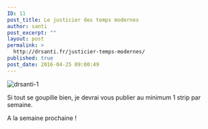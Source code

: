 ```yaml
---
ID: 11
post_title: Le justicier des temps modernes
author: santi
post_excerpt: ""
layout: post
permalink: >
  http://drsanti.fr/justicier-temps-modernes/
published: true
post_date: 2016-04-25 09:00:49
---
```

<img class="alignnone size-medium wp-image-12" src="http://drsanti.fr/wp-content/uploads/2016/04/drsanti-1.png" alt="drsanti-1" />

Si tout se goupille bien, je devrai vous publier au minimum 1 strip par semaine.

A la semaine prochaine !